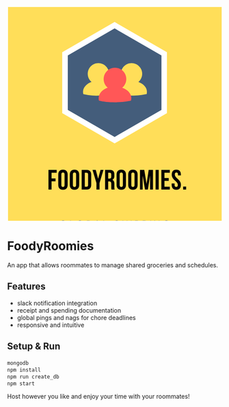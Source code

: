 <div style="text-align:center"><img src="FoodyRoomies.png"/></div>

# FoodyRoomies
 An app that allows roommates to manage shared groceries and schedules.

## Features
 - slack notification integration
 - receipt and spending documentation
 - global pings and nags for chore deadlines
 - responsive and intuitive

## Setup & Run
```
mongodb
npm install
npm run create_db
npm start
```
Host however you like and enjoy your time with your roommates!
